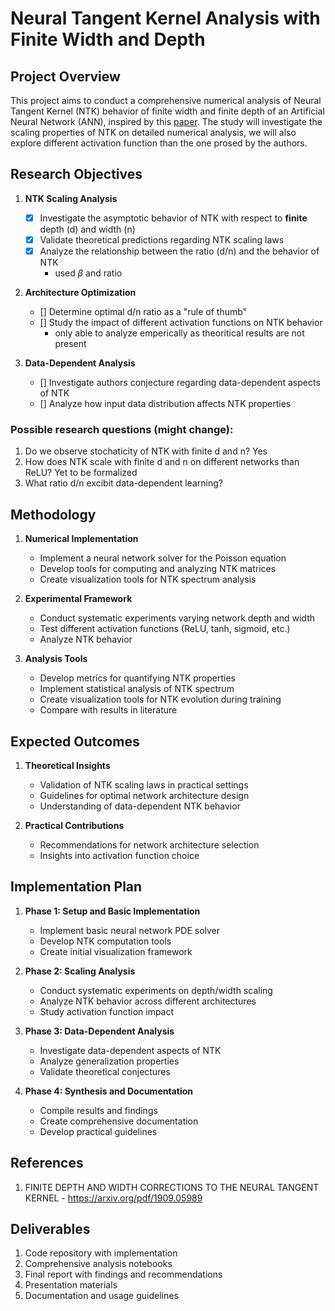 # Neural Tangent Kernel Analysis with Finite Width and Depth 

## Project Overview
This project aims to conduct a comprehensive numerical analysis of Neural Tangent Kernel (NTK) behavior of finite width and finite depth of an Artificial Neural Network (ANN), inspired by this [paper](https://arxiv.org/abs/1909.05989). The study will investigate the scaling properties of NTK on detailed numerical analysis, we will also explore different activation function than the one prosed by the authors.

## Research Objectives

1. **NTK Scaling Analysis**
   - [x] Investigate the asymptotic behavior of NTK with respect to **finite** depth (d) and width (n)
   - [x] Validate theoretical predictions regarding NTK scaling laws
   - [x] Analyze the relationship between the ratio (d/n) and the behavior of NTK
        - used $\beta$ and ratio

2. **Architecture Optimization**
   - [] Determine optimal d/n ratio as a "rule of thumb"
   - [] Study the impact of different activation functions on NTK behavior
        - only able to analyze emperically as theoritical results are not present

3. **Data-Dependent Analysis**
   - [] Investigate authors conjecture regarding data-dependent aspects of NTK
   - [] Analyze how input data distribution affects NTK properties

### Possible research questions (might change):
1. Do we observe stochaticity of NTK with finite d and n? Yes
2. How does NTK scale with finite d and n on different networks than ReLU? Yet to be formalized
3. What ratio d/n excibit data-dependent learning?

## Methodology

1. **Numerical Implementation**
   - Implement a neural network solver for the Poisson equation
   - Develop tools for computing and analyzing NTK matrices
   - Create visualization tools for NTK spectrum analysis

2. **Experimental Framework**
   - Conduct systematic experiments varying network depth and width
   - Test different activation functions (ReLU, tanh, sigmoid, etc.)
   - Analyze NTK behavior

3. **Analysis Tools**
   - Develop metrics for quantifying NTK properties
   - Implement statistical analysis of NTK spectrum
   - Create visualization tools for NTK evolution during training
   - Compare with results in literature

## Expected Outcomes

1. **Theoretical Insights**
   - Validation of NTK scaling laws in practical settings
   - Guidelines for optimal network architecture design
   - Understanding of data-dependent NTK behavior

2. **Practical Contributions**
   - Recommendations for network architecture selection
   - Insights into activation function choice

## Implementation Plan

1. **Phase 1: Setup and Basic Implementation**
   - Implement basic neural network PDE solver
   - Develop NTK computation tools
   - Create initial visualization framework

2. **Phase 2: Scaling Analysis**
   - Conduct systematic experiments on depth/width scaling
   - Analyze NTK behavior across different architectures
   - Study activation function impact

3. **Phase 3: Data-Dependent Analysis**
   - Investigate data-dependent aspects of NTK
   - Analyze generalization properties
   - Validate theoretical conjectures

4. **Phase 4: Synthesis and Documentation**
   - Compile results and findings
   - Create comprehensive documentation
   - Develop practical guidelines

## References

1. FINITE DEPTH AND WIDTH CORRECTIONS TO THE NEURAL TANGENT KERNEL - https://arxiv.org/pdf/1909.05989

## Deliverables

1. Code repository with implementation
2. Comprehensive analysis notebooks
3. Final report with findings and recommendations
4. Presentation materials
5. Documentation and usage guidelines
